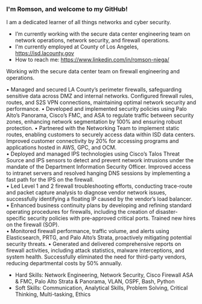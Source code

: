 ### I'm Romson, and welcome to my GitHub!

I am a dedicated learner of all things networks and cyber security. 

- I’m currently working with the secure data center engineering team on network operations, network security, and firewall operations. 
- I'm currently employed at County of Los Angeles, https://isd.lacounty.gov
- How to reach me: https://www.linkedin.com/in/romson-niega/

Working with the secure data center team on firewall engineering and operations.

•	Managed and secured LA County’s perimeter firewalls, safeguarding sensitive data across DMZ and internal networks. Configured firewall rules, routes, and S2S VPN connections, maintaining optimal network security and performance. 
•	Developed and implemented security policies using Palo Alto’s Panorama, Cisco’s FMC, and ASA to regulate traffic between security zones, enhancing network segmentation by 100% and ensuring robust protection. 
•	Partnered with the Networking Team to implement static routes, enabling customers to securely access data within ISD data centers. Improved customer connectivity by 20% for accessing programs and applications hosted in AWS, GPC, and OCM.  
•	Deployed and managed IPS technologies using Cisco’s Talos Threat Source and IPS sensors to detect and prevent network intrusions under the mandate of the Department Information Security Officer. Improved access to intranet servers and   resolved hanging DNS sessions by implementing a fast path for the IPS on the firewall.   
•	Led Level 1 and 2 firewall troubleshooting efforts, conducting trace-route and packet capture analysis to diagnose vendor network issues, successfully identifying a floating IP caused by the vendor’s load balancer. 
•	Enhanced business continuity plans by developing and refining standard operating procedures for firewalls, including the creation of disaster-specific security policies with pre-approved critical ports. Trained new hires on the firewall (SOP).  
•	Monitored firewall performance, traffic volume, and alerts using Elasticsearch, PRTG, and Palo Alto’s Strata, proactively mitigating potential security threats. 
•	Generated and delivered comprehensive reports on firewall activities, including attack statistics, malware interceptions, and system health. Successfully eliminated the need for third-party vendors, reducing departmental costs by 50% annually. 
  
- Hard Skills: Network Engineering, Network Security, Cisco Firewall ASA & FMC, Palo Alto Strata & Panorama, VLAN, OSPF, Bash, Python
- Soft Skills: Communication, Analytical Skills, Problem Solving, Critical Thinking, Multi-tasking, Ethics
<!--
**Romson-Niega/romson-niega** is a ✨ _special_ ✨ repository because its `README.md` (this file) appears on your GitHub profile.

Here are some ideas to get you started:

- 🔭 I’m currently working on ...
- 🌱 I’m currently learning ...
- 👯 I’m looking to collaborate on ...
- 🤔 I’m looking for help with ...
- 💬 Ask me about ...
- 📫 How to reach me: ...
- 😄 Pronouns: ...
- ⚡ Fun fact: ...
-->
